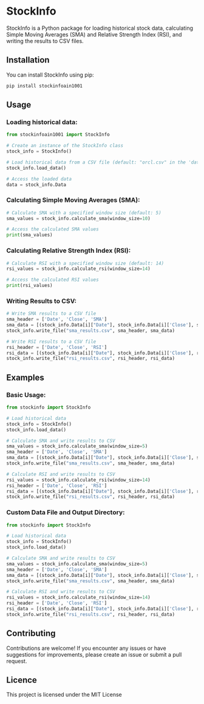 # StockInfo

StockInfo is a Python package for loading historical stock data, calculating Simple Moving Averages (SMA) and Relative Strength Index (RSI), and writing the results to CSV files.

## Installation

You can install StockInfo using pip:

```bash
pip install stockinfoain1001
```
## Usage
### Loading historical data:
```python
from stockinfoain1001 import StockInfo

# Create an instance of the StockInfo class
stock_info = StockInfo()

# Load historical data from a CSV file (default: "orcl.csv" in the 'data' directory)
stock_info.load_data()

# Access the loaded data
data = stock_info.Data
```
### Calculating Simple Moving Averages (SMA):
```python
# Calculate SMA with a specified window size (default: 5)
sma_values = stock_info.calculate_sma(window_size=10)

# Access the calculated SMA values
print(sma_values)
```
### Calculating Relative Strength Index (RSI):
```python
# Calculate RSI with a specified window size (default: 14)
rsi_values = stock_info.calculate_rsi(window_size=14)

# Access the calculated RSI values
print(rsi_values)
```
### Writing Results to CSV:
```python
# Write SMA results to a CSV file
sma_header = ['Date', 'Close', 'SMA']
sma_data = [(stock_info.Data[i]["Date"], stock_info.Data[i]['Close'], sma) for i, sma in enumerate(sma_values)]
stock_info.write_file("sma_results.csv", sma_header, sma_data)

# Write RSI results to a CSV file
rsi_header = ['Date', 'Close', 'RSI']
rsi_data = [(stock_info.Data[i]["Date"], stock_info.Data[i]['Close'], rsi) for i, rsi in enumerate(rsi_values)]
stock_info.write_file("rsi_results.csv", rsi_header, rsi_data)
```
## Examples
### Basic Usage:
```python
from stockinfo import StockInfo

# Load historical data
stock_info = StockInfo()
stock_info.load_data()

# Calculate SMA and write results to CSV
sma_values = stock_info.calculate_sma(window_size=5)
sma_header = ['Date', 'Close', 'SMA']
sma_data = [(stock_info.Data[i]["Date"], stock_info.Data[i]['Close'], sma) for i, sma in enumerate(sma_values)]
stock_info.write_file("sma_results.csv", sma_header, sma_data)

# Calculate RSI and write results to CSV
rsi_values = stock_info.calculate_rsi(window_size=14)
rsi_header = ['Date', 'Close', 'RSI']
rsi_data = [(stock_info.Data[i]["Date"], stock_info.Data[i]['Close'], rsi) for i, rsi in enumerate(rsi_values)]
stock_info.write_file("rsi_results.csv", rsi_header, rsi_data)
```
### Custom Data File and Output Directory:
```python
from stockinfo import StockInfo

# Load historical data
stock_info = StockInfo()
stock_info.load_data()

# Calculate SMA and write results to CSV
sma_values = stock_info.calculate_sma(window_size=5)
sma_header = ['Date', 'Close', 'SMA']
sma_data = [(stock_info.Data[i]["Date"], stock_info.Data[i]['Close'], sma) for i, sma in enumerate(sma_values)]
stock_info.write_file("sma_results.csv", sma_header, sma_data)

# Calculate RSI and write results to CSV
rsi_values = stock_info.calculate_rsi(window_size=14)
rsi_header = ['Date', 'Close', 'RSI']
rsi_data = [(stock_info.Data[i]["Date"], stock_info.Data[i]['Close'], rsi) for i, rsi in enumerate(rsi_values)]
stock_info.write_file("rsi_results.csv", rsi_header, rsi_data)
```
## Contributing
Contributions are welcome! If you encounter any issues or have suggestions for improvements, please create an issue or submit a pull request.

## Licence
This project is licensed under the MIT License


